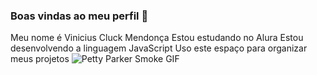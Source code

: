 ### Boas vindas ao meu perfil 🚙
Meu nome é Vinicius Cluck Mendonça
Estou estudando no Alura
Estou desenvolvendo a linguagem JavaScript
Uso este espaço para organizar meus projetos
![Petty Parker Smoke GIF](https://media1.tenor.com/m/rYCdWzuqXIIAAAAC/petty-parker-smoke.gif)

